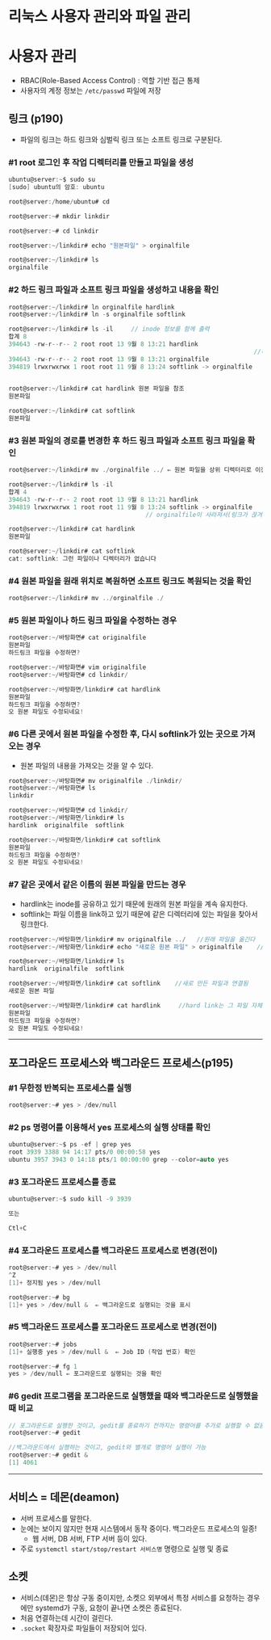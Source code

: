 # 리눅스 사용자 관리와 파일 관리

# 사용자 관리

- RBAC(Role-Based Access Control) : 역할 기반 접근 통제
- 사용자의 계정 정보는 `/etc/passwd` 파일에 저장

## 링크 (p190)

- 파일의 링크는 하드 링크와 심벌릭 링크 또는 소프트 링크로 구분된다.

### **#1 root 로그인 후 작업 디렉터리를 만들고 파일을 생성**

```csharp
ubuntu@server:~$ sudo su
[sudo] ubuntu의 암호: ubuntu

root@server:/home/ubuntu# cd

root@server:~# mkdir linkdir

root@server:~# cd linkdir

root@server:~/linkdir# echo "원본파일" > orginalfile

root@server:~/linkdir# ls
orginalfile
```

### **#2 하드 링크 파일과 소프트 링크 파일을 생성하고 내용을 확인**

```c
root@server:~/linkdir# ln orginalfile hardlink
root@server:~/linkdir# ln -s orginalfile softlink

root@server:~/linkdir# ls -il	  // inode 정보를 함께 출력
합계 8
394643 -rw-r--r-- 2 root root 13 9월 8 13:21 hardlink	
																	//하드 링크는 원본 파일의 inode를 공유
394643 -rw-r--r-- 2 root root 13 9월 8 13:21 orginalfile
394819 lrwxrwxrwx 1 root root 11 9월 8 13:24 softlink -> orginalfile	
																								//소프트 링크는 별도의 inode를 만들고

root@server:~/linkdir# cat hardlink 원본 파일을 참조
원본파일

root@server:~/linkdir# cat softlink
원본파일
```

### **#3 원본 파일의 경로를 변경한 후 하드 링크 파일과 소프트 링크 파일을 확인**

```c
root@server:~/linkdir# mv ./orginalfile ../	⇐ 원본 파일을 상위 디렉터리로 이전

root@server:~/linkdir# ls -il
합계 4
394643 -rw-r--r-- 2 root root 13 9월 8 13:21 hardlink
394819 lrwxrwxrwx 1 root root 11 9월 8 13:24 softlink -> orginalfile	
                                      // orginalfile이 사라져서(링크가 끊겨서)붉은색으로 표시

root@server:~/linkdir# cat hardlink 
원본파일

root@server:~/linkdir# cat softlink
cat: softlink: 그런 파일이나 디렉터리가 없습니다
```

### **#4 원본 파일을 원래 위치로 복원하면 소프트 링크도 복원되는 것을 확인**

```c
root@server:~/linkdir# mv ../orginalfile ./
```

### #5 원본 파일이나 하드 링크 파일을 수정하는 경우

```c
root@server:~/바탕화면# cat originalfile 
원본파일
하드링크 파일을 수정하면?

root@server:~/바탕화면# vim originalfile 
root@server:~/바탕화면# cd linkdir/

root@server:~/바탕화면/linkdir# cat hardlink 
원본파일
하드링크 파일을 수정하면? 
오 원본 파일도 수정되네요!
```

### #6 다른 곳에서 원본 파일을 수정한 후, 다시 softlink가 있는 곳으로 가져오는 경우

- 원본 파일의 내용을 가져오는 것을 알 수 있다.

```c
root@server:~/바탕화면# mv originalfile ./linkdir/
root@server:~/바탕화면# ls
linkdir

root@server:~/바탕화면# cd linkdir/
root@server:~/바탕화면/linkdir# ls
hardlink  originalfile  softlink

root@server:~/바탕화면/linkdir# cat softlink 
원본파일
하드링크 파일을 수정하면? 
오 원본 파일도 수정되네요!
```

### #7 같은 곳에서 같은 이름의 원본 파일을 만드는 경우

- hardlink는 inode를 공유하고 있기 때문에 원래의 원본 파일을 계속 유지한다.
- softlink는 파일 이름을 link하고 있기 때문에 같은 디렉터리에 있는 파일을 찾아서 링크한다.

```c
root@server:~/바탕화면/linkdir# mv originalfile ../   //원래 파일을 옮긴다
root@server:~/바탕화면/linkdir# echo "새로운 원본 파일" > originalfile    //새로 만듦

root@server:~/바탕화면/linkdir# ls
hardlink  originalfile  softlink

root@server:~/바탕화면/linkdir# cat softlink    //새로 만든 파일과 연결됨
새로운 원본 파일

root@server:~/바탕화면/linkdir# cat hardlink     //hard link는 그 파일 자체를 가져옴
원본파일
하드링크 파일을 수정하면? 
오 원본 파일도 수정되네요!
```

---

## 포그라운드 프로세스와 백그라운드 프로세스(p195)

### **#1 무한정 반복되는 프로세스를 실행**

```c
root@server:~# yes > /dev/null
```

### **#2 ps 명령어를 이용해서 yes 프로세스의 실행 상태를 확인**

```c
ubuntu@server:~$ ps -ef | grep yes
root 3939 3388 94 14:17 pts/0 00:00:58 yes
ubuntu 3957 3943 0 14:18 pts/1 00:00:00 grep --color=auto yes
```

### **#3 포그라운드 프로세스를 종료**

```c
ubuntu@server:~$ sudo kill -9 3939

또는

Ctl+C
```

### **#4 포그라운드 프로세스를 백그라운드 프로세스로 변경(전이)**

```c
root@server:~# yes > /dev/null
^Z
[1]+ 정지됨 yes > /dev/null

root@server:~# bg
[1]+ yes > /dev/null &	⇐ 백그라운드로 실행되는 것을 표시
```

### **#5 백그라운드 프로세스를 포그라운드 프로세스로 변경(전이)**

```c
root@server:~# jobs
[1]+ 실행중 yes > /dev/null &	⇐ Job ID (작업 번호) 확인

root@server:~# fg 1
yes > /dev/null	⇐ 포그라운드로 실행되는 것을 확인
```

### #6 gedit 프로그램을 포그라운드로 실행했을 때와 백그라운드로 실행했을 때 비교

```c
// 포그라운드로 실행한 것이고, gedit를 종료하기 전까지는 명령어를 추가로 실행할 수 없음
root@server:~# gedit
```

```c
//백그라운드에서 실행하는 것이고, gedit와 별개로 명령어 실행이 가능
root@server:~# gedit &	
[1] 4061
```

---

## 서비스 = 데몬(deamon)

- 서버 프로세스를 말한다.
- 눈에는 보이지 않지만 현재 시스템에서 동작 중이다. 백그라운드 프로세스의 일종!
    - 웹 서버, DB 서버, FTP 서버 등이 있다.
- 주로 `systemctl start/stop/restart 서비스명` 명령으로 실행 및 종료

## 소켓

- 서비스(데몬)은 항상 구동 중이지만, 소켓으 외부에서 특정 서비스를 요청하는 경우에만 systemd가 구동, 요청이 끝나면 소켓은 종료된다.
- 처음 연결하는데 시간이 걸린다.
- `.socket` 확장자로 파일들이 저장되어 있다.
